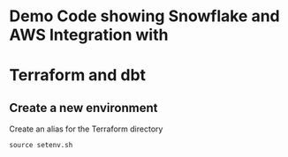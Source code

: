 # Demo Code showing Snowflake and AWS Integration with
# Terraform and dbt

##  Create a new environment

Create an alias for the Terraform directory

    source setenv.sh